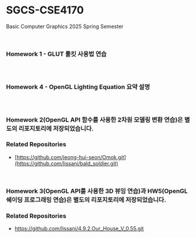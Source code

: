 # SGCS-CSE4170
Basic Computer Graphics 2025 Spring Semester

<br>
  <h3>Homework 1 - GLUT 툴킷 사용법 연습<h3/>
<br>
  <h3>Homework 4 - OpenGL Lighting Equation 요약 설명<h3/>
<br>
<h3>Homework 2(OpenGL API 함수를 사용한 2차원 모델링 변환 연습)은 별도의 리포지토리에 저장되었습니다.<h3/>
  
### Related Repositories
- [https://github.com/jeong-hui-seon/Omok.git](https://github.com/lissani/bald_soldier.git)
<br>
<h3>Homework 3(OpenGL API를 사용한 3D 뷰잉 연습)과 HW5(OpenGL 쉐이딩 프로그래밍 연습)은 별도의 리포지토리에 저장되었습니다.<h3/>
  
### Related Repositories
- https://github.com/lissani/4.9.2.Our_House_V_0.55.git
<br>
